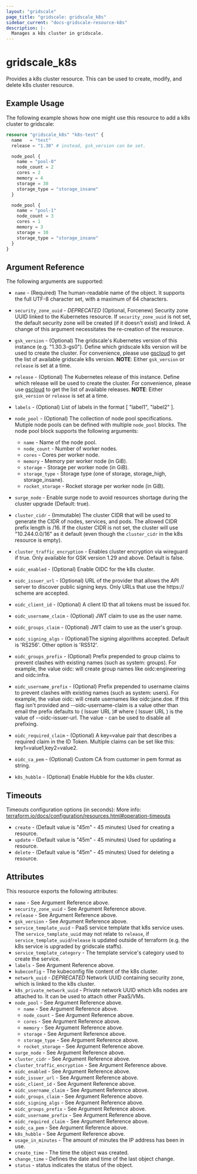 ```yaml
---
layout: "gridscale"
page_title: "gridscale: gridscale_k8s"
sidebar_current: "docs-gridscale-resource-k8s"
description: |-
  Manages a k8s cluster in gridscale.
---
```


# gridscale_k8s


Provides a k8s cluster resource. This can be used to create, modify, and delete k8s cluster resource.

## Example Usage

The following example shows how one might use this resource to add a k8s cluster to gridscale:

```terraform
resource "gridscale_k8s" "k8s-test" {
  name   = "test"
  release = "1.30" # instead, gsk_version can be set.

  node_pool {
    name = "pool-0"
    node_count = 2
    cores = 2
    memory = 4
    storage = 30
    storage_type = "storage_insane"
  }

  node_pool {
    name = "pool-1"
    node_count = 3
    cores = 1
    memory = 3
    storage = 30
    storage_type = "storage_insane"
  }
}
```

## Argument Reference

The following arguments are supported:

* `name` - (Required) The human-readable name of the object. It supports the full UTF-8 character set, with a maximum of 64 characters.

* `security_zone_uuid` -  *DEPRECATED* (Optional, Forcenew) Security zone UUID linked to the Kubernetes resource. If `security_zone_uuid` is not set, the default security zone will be created (if it doesn't exist) and linked. A change of this argument necessitates the re-creation of the resource.

* `gsk_version` - (Optional) The gridscale's Kubernetes version of this instance (e.g. "1.30.3-gs0"). Define which gridscale k8s version will be used to create the cluster. For convenience, please use [gscloud](https://github.com/gridscale/gscloud) to get the list of available gridscale k8s version. **NOTE**: Either `gsk_version` or `release` is set at a time.

* `release` - (Optional) The Kubernetes release of this instance. Define which release will be used to create the cluster. For convenience, please use [gscloud](https://github.com/gridscale/gscloud) to get the list of available releases. **NOTE**: Either `gsk_version` or `release` is set at a time.

* `labels` - (Optional) List of labels in the format [ "label1", "label2" ].

* `node_pool` - (Optional) The collection of node pool specifications. Mutiple node pools can be defined with multiple `node_pool` blocks. The node pool block supports the following arguments:
    * `name` - Name of the node pool.
    * `node_count` - Number of worker nodes.
    * `cores` - Cores per worker node.
    * `memory` - Memory per worker node (in GiB).
    * `storage` - Storage per worker node (in GiB).
    * `storage_type` - Storage type (one of storage, storage_high, storage_insane).
    * `rocket_storage` - Rocket storage per worker node (in GiB).
* `surge_node` - Enable surge node to avoid resources shortage during the cluster upgrade (Default: true).
* `cluster_cidr` - (Immutable) The cluster CIDR that will be used to generate the CIDR of nodes, services, and pods. The allowed CIDR prefix length is /16. If the cluster CIDR is not set, the cluster will use "10.244.0.0/16" as it default (even though the `cluster_cidr` in the k8s resource is empty).
* `cluster_traffic_encryption` - Enables cluster encryption via wireguard if true. Only available for GSK version 1.29 and above. Default is false.

* `oidc_enabled` - (Optional) Enable OIDC for the k8s cluster.

* `oidc_issuer_url` - (Optional) URL of the provider that allows the API server to discover public signing keys. Only URLs that use the https:// scheme are accepted.

* `oidc_client_id` - (Optional) A client ID that all tokens must be issued for.

* `oidc_username_claim` - (Optional) JWT claim to use as the user name.

* `oidc_groups_claim` - (Optional) JWT claim to use as the user's group.

* `oidc_signing_algs` - (Optional)The signing algorithms accepted. Default is 'RS256'. Other option is 'RS512'.

* `oidc_groups_prefix` - (Optional) Prefix prepended to group claims to prevent clashes with existing names (such as system: groups). For example, the value oidc: will create group names like oidc:engineering and oidc:infra.

* `oidc_username_prefix` - (Optional) Prefix prepended to username claims to prevent clashes with existing names (such as system: users). For example, the value oidc: will create usernames like oidc:jane.doe. If this flag isn't provided and --oidc-username-claim is a value other than email the prefix defaults to ( Issuer URL )# where ( Issuer URL ) is the value of --oidc-issuer-url. The value - can be used to disable all prefixing.

* `oidc_required_claim` - (Optional) A key=value pair that describes a required claim in the ID Token. Multiple claims can be set like this: key1=value1,key2=value2.

* `oidc_ca_pem` - (Optional) Custom CA from customer in pem format as string.

* `k8s_hubble` - (Optional) Enable Hubble for the k8s cluster.


## Timeouts

Timeouts configuration options (in seconds):
More info: [terraform.io/docs/configuration/resources.html#operation-timeouts](https://www.terraform.io/docs/configuration/resources.html#operation-timeouts)

* `create` - (Default value is "45m" - 45 minutes) Used for creating a resource.
* `update` - (Default value is "45m" - 45 minutes) Used for updating a resource.
* `delete` - (Default value is "45m" - 45 minutes) Used for deleting a resource.

## Attributes

This resource exports the following attributes:

* `name` - See Argument Reference above.
* `security_zone_uuid` - See Argument Reference above.
* `release` - See Argument Reference above.
* `gsk_version` - See Argument Reference above.
* `service_template_uuid` - PaaS service template that k8s service uses. The `service_template_uuid` may not relate to `release`, if `service_template_uuid`/`release` is updated outside of terraform (e.g. the k8s service is upgraded by gridscale staffs).
* `service_template_category` - The template service's category used to create the service.
* `labels` - See Argument Reference above.
* `kubeconfig` - The kubeconfig file content of the k8s cluster.
* `network_uuid` - *DEPRECATED*  Network UUID containing security zone, which is linked to the k8s cluster.
* `k8s_private_network_uuid` - Private network UUID which k8s nodes are attached to. It can be used to attach other PaaS/VMs.
* `node_pool` - See Argument Reference above.
    * `name` - See Argument Reference above.
    * `node_count` - See Argument Reference above.
    * `cores` - See Argument Reference above.
    * `memory` - See Argument Reference above.
    * `storage` - See Argument Reference above.
    * `storage_type` - See Argument Reference above.
    * `rocket_storage` - See Argument Reference above.
* `surge_node` - See Argument Reference above.
* `cluster_cidr` - See Argument Reference above.
* `cluster_traffic_encryption` - See Argument Reference above.
* `oidc_enabled` - See Argument Reference above.
* `oidc_issuer_url` - See Argument Reference above.
* `oidc_client_id` - See Argument Reference above.
* `oidc_username_claim` - See Argument Reference above.
* `oidc_groups_claim` - See Argument Reference above.
* `oidc_signing_algs` - See Argument Reference above.
* `oidc_groups_prefix` - See Argument Reference above.
* `oidc_username_prefix` - See Argument Reference above.
* `oidc_required_claim` - See Argument Reference above.
* `oidc_ca_pem` - See Argument Reference above.
* `k8s_hubble` - See Argument Reference above.
* `usage_in_minutes` - The amount of minutes the IP address has been in use.
* `create_time` - The time the object was created.
* `change_time` - Defines the date and time of the last object change.
* `status` - status indicates the status of the object.
